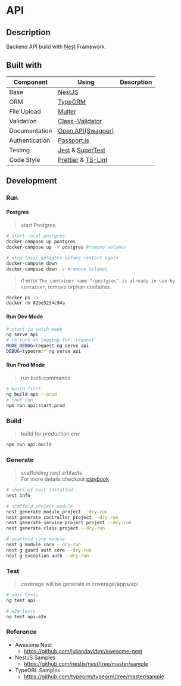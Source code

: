 API
===

## Description

Backend API build with [Nest](https://github.com/nestjs/nest) Framework.

## Built with

 Component        |                      Using                      | Descrption
------------------| ----------------------------------------------- | ----------
Base              | [NestJS](https://nestjs.com)                    |
ORM               | [TypeORM](http://typeorm.io/)                   |
File Upload       | [Multer](https://github.com/expressjs/multer)   |
Validation        | [Class-Validator](https://github.com/typestack/class-validator)|
Documentation     | [Open API(Swagger)](https://swagger.io)         |
Authentication    | [Passport.js](http://www.passportjs.org)        |
Testing           | [Jest](https://github.com/facebook/jest) & [SuperTest](https://github.com/visionmedia/supertest)|
Code Style        | [Prettier](https://github.com/prettier/prettier) & [TS-Lint](https://palantir.github.io/tslint/)|


## Development
### Run

#### Postgres
> start Postgres 
```bash
# start local postgres
docker-compose up postgres
docker-compose up -V postgres #remove volumes

# stop local postgres before restart again
docker-compose down
docker-compose down -v #remove volumes
```
> if error `The container name "/postgres" is already in use by container`, remove orphan container.
```bash
docker ps -a
docker rm 82be5234c94a
```

#### Run Dev Mode
```bash
# start in watch mode
ng serve api
# to turn on logging for `request`
NODE_DEBUG=request ng serve api
DEBUG=typeorm:* ng serve api
```

#### Run Prod Mode
> run both commands
```bash
# build first
ng build api --prod
# then run
npm run api:start:prod
```

### Build
> build for production env 
```bash
npm run api:build
```

### Generate
> scaffolding nest artifacts <br/>
> For more details checkout [playbook](../../PLAYBOOK-NEST.md)    

```bash
# check of nest installed
nest info

# scaffold project module
nest generate module project --dry-run
nest generate controller project --dry-run
nest generate service project project --dry-run
nest generate class project --dry-run

# scaffold core module
nest g module core --dry-run
nest g guard auth core --dry-run
nest g exception auth --dry-run
```

### Test
> coverage will be generate in coverage/apps/api
```bash
# unit tests
ng test api

# e2e tests
ng test api-e2e
```


### Reference
* Awesome Nest
  * https://github.com/juliandavidmr/awesome-nest
* NestJS Samples
  * https://github.com/nestjs/nest/tree/master/sample
* TypeORL Samples
  * https://github.com/typeorm/typeorm/tree/master/sample
